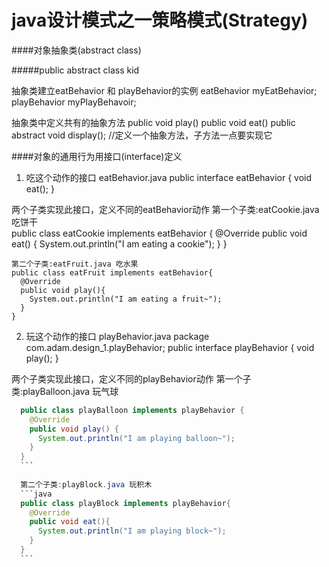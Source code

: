 # java设计模式之一策略模式(Strategy)

####对象抽象类(abstract class)

#####public abstract class kid
  
  抽象类建立eatBehavior 和 playBehavior的实例
    eatBehavior myEatBehavior;
    playBehavior myPlayBehavoir;
  
  抽象类中定义共有的抽象方法
    public void play() 
    public void eat()
    public abstract void display(); //定义一个抽象方法，子方法一点要实现它

####对象的通用行为用接口(interface)定义
  
  1. 吃这个动作的接口 eatBehavior.java
  public interface eatBehavior {
    void eat();
  }
  
  
  两个子类实现此接口，定义不同的eatBehavior动作
    第一个子类:eatCookie.java 吃饼干    
    public class eatCookie implements eatBehavior {
      @Override
      public void eat() {
        System.out.println("I am eating a cookie");
      }
    }
    
    第二个子类:eatFruit.java 吃水果
    public class eatFruit implements eatBehavior{
      @Override
      public void play(){
        System.out.println("I am eating a fruit~");
      }
    }
    
  2. 玩这个动作的接口 playBehavior.java
  package com.adam.design_1.playBehavior;
    public interface playBehavior {
    void play();
  }
  
  两个子类实现此接口，定义不同的playBehavior动作
    第一个子类:playBalloon.java 玩气球
  ```java
    public class playBalloon implements playBehavior {
      @Override
      public void play() {
        System.out.println("I am playing balloon~");
      }
    }
    ```
    
    第二个子类:playBlock.java 玩积木
    ```java
    public class playBlock implements playBehavior{
      @Override
      public void eat(){
        System.out.println("I am playing block~");
      }
    }
    ```
  
  





